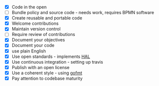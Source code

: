 - [X] Code in the open
- [ ] Bundle policy and source code - needs work, requires BPMN software
- [X] Create reusable and portable code
- [X] Welcome contributions
- [X] Maintain version control
- [ ] Require review of contributions
- [X] Document your objectives
- [X] Document your code
- [X] use plain English
- [X] Use open standards - implements [HAL](https://restfulapi.net/hateoas/)
- [X] Use continuous integration - setting up travis
- [X] Publish with an open license
- [X] Use a coherent style - using [gofmt](https://golang.org/cmd/gofmt/)
- [X] Pay attention to codebase maturity
